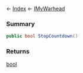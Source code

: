 ← [Index](Api-Index) ← [IMyWarhead](Sandbox.ModAPI.Ingame.IMyWarhead)

### Summary

```csharp
public bool StopCountdown()
```

### Returns

[bool](https://docs.microsoft.com/en-us/dotnet/api/system.boolean?view=netframework-4.6)

